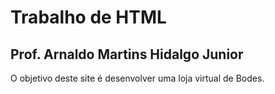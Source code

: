 # Trabalho de HTML

## Prof. Arnaldo Martins Hidalgo Junior

O objetivo deste site é desenvolver uma loja virtual de Bodes.